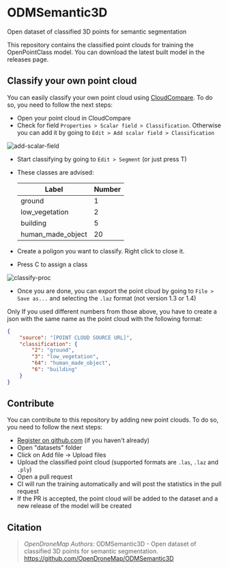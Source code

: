 # ODMSemantic3D
Open dataset of classified 3D points for semantic segmentation

This repository contains the classified point clouds for training the OpenPointClass model. You can download the latest built model in the releases page.

## Classify your own point cloud

You can easily classify your own point cloud using [CloudCompare](https://www.danielgm.net/cc/). To do so, you need to follow the next steps:
- Open your point cloud in CloudCompare
- Check for field `Properties > Scalar field > Classification`. Otherwise you can add it by going to `Edit > Add scalar field > Classification`

![add-scalar-field](https://user-images.githubusercontent.com/7868983/235640470-5986f162-4adf-45db-934e-cc8fe65c5a9b.gif)

- Start classifying by going to `Edit > Segment` (or just press T)

- These classes are advised:

  | Label | Number |
  | ----------- | ----------- |
  | ground | 1 |
  | low_vegetation | 2 |
  | building | 5 |
  | human_made_object | 20 |

- Create a poligon you want to classify. Right click to close it.
- Press C to assign a class

![classify-proc](https://user-images.githubusercontent.com/7868983/235640600-f683affb-ddfc-4a71-888e-479465d29be8.gif)


- Once you are done, you can export the point cloud by going to `File > Save as...` and selecting the `.laz` format (not version 1.3 or 1.4)

Only If you used different numbers from those above, you have to create a json with the same name as the point cloud with the following format:

```json
{
    "source": "[POINT CLOUD SOURCE URL]",
    "classification": {
        "2": "ground",
        "3": "low_vegetation",
        "64": "human_made_object",
        "6": "building"
    }
}
```

## Contribute
You can contribute to this repository by adding new point clouds. To do so, you need to follow the next steps:
- [Register on github.com](https://github.com/signup) (if you haven't already)
- Open "datasets" folder
- Click on Add file -> Upload files
- Upload the classified point cloud (supported formats are `.las`, `.laz` and `.ply`)
- Open a pull request
- CI will run the training automatically and will post the statistics in the pull request
- If the PR is accepted, the point cloud will be added to the dataset and a new release of the model will be created

## Citation

> *OpenDroneMap Authors*: ODMSemantic3D - Open dataset of classified 3D points for semantic segmentation. <https://github.com/OpenDroneMap/ODMSemantic3D>
